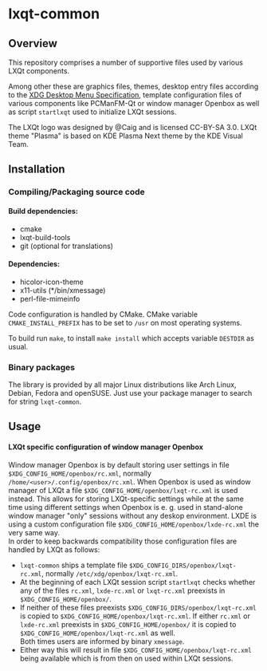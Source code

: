 # lxqt-common

## Overview

This repository comprises a number of supportive files used by various LXQt components.   

Among other these are graphics files, themes, desktop entry files according to the [XDG Desktop Menu Specification](https://www.freedesktop.org/wiki/Specifications/menu-spec/), template configuration files of various components like PCManFM-Qt or window manager Openbox as well as script `startlxqt` used to initialize LXQt sessions.

The LXQt logo was designed by @Caig and is licensed CC-BY-SA 3.0. LXQt theme "Plasma" is based on KDE Plasma Next theme by the KDE Visual Team.

## Installation

### Compiling/Packaging source code
#### Build dependencies:
* cmake
* lxqt-build-tools
* git (optional for translations)
#### Dependencies:
* hicolor-icon-theme
* x11-utils (*/bin/xmessage)
* perl-file-mimeinfo

Code configuration is handled by CMake. CMake variable `CMAKE_INSTALL_PREFIX` has to be set to `/usr` on most operating systems.

To build run `make`, to install `make install` which accepts variable `DESTDIR` as usual.   

### Binary packages

The library is provided by all major Linux distributions like Arch Linux, Debian, Fedora and openSUSE. Just use your package manager to search for string `lxqt-common`.

## Usage

#### LXQt specific configuration of window manager Openbox

Window manager Openbox is by default storing user settings in file `$XDG_CONFIG_HOME/openbox/rc.xml`, normally `/home/<user>/.config/openbox/rc.xml`. When Openbox is used as window manager of LXQt a file `$XDG_CONFIG_HOME/openbox/lxqt-rc.xml` is used instead. This allows for storing LXQt-specific settings while at the same time using different settings when Openbox is e. g. used in stand-alone window manager "only" sessions without any deskop environment. LXDE is using a custom configuration file `$XDG_CONFIG_HOME/openbox/lxde-rc.xml` the very same way.   
In order to keep backwards compatibility those configuration files are handled by LXQt as follows:
* `lxqt-common` ships a template file `$XDG_CONFIG_DIRS/openbox/lxqt-rc.xml`, normally `/etc/xdg/openbox/lxqt-rc.xml`.
* At the beginning of each LXQt session script `startlxqt` checks whether any of the files `rc.xml`, `lxde-rc.xml` or `lxqt-rc.xml` preexists in `$XDG_CONFIG_HOME/openbox/`.
* If neither of these files preexists `$XDG_CONFIG_DIRS/openbox/lxqt-rc.xml` is copied to `$XDG_CONFIG_HOME/openbox/lxqt-rc.xml`. If either `rc.xml` or `lxde-rc.xml` preexists in `$XDG_CONFIG_HOME/openbox/` it is copied to `$XDG_CONFIG_HOME/openbox/lxqt-rc.xml` as well.   
  Both times users are informed by binary `xmessage`.
* Either way this will result in file `$XDG_CONFIG_HOME/openbox/lxqt-rc.xml` being available which is from then on used within LXQt sessions.

